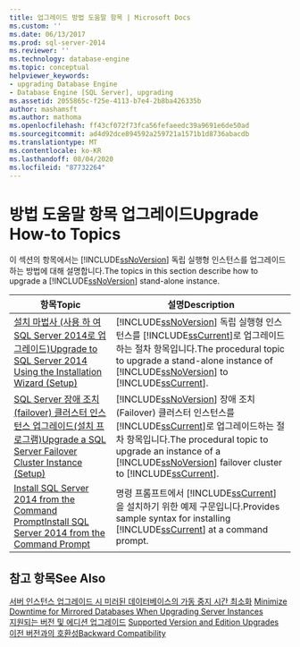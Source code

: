 ```yaml
---
title: 업그레이드 방법 도움말 항목 | Microsoft Docs
ms.custom: ''
ms.date: 06/13/2017
ms.prod: sql-server-2014
ms.reviewer: ''
ms.technology: database-engine
ms.topic: conceptual
helpviewer_keywords:
- upgrading Database Engine
- Database Engine [SQL Server], upgrading
ms.assetid: 2055865c-f25e-4113-b7e4-2b8ba426335b
author: mashamsft
ms.author: mathoma
ms.openlocfilehash: ff43cf072f73fca56fefaeedc39a9691e6de50ad
ms.sourcegitcommit: ad4d92dce894592a259721a1571b1d8736abacdb
ms.translationtype: MT
ms.contentlocale: ko-KR
ms.lasthandoff: 08/04/2020
ms.locfileid: "87732264"
---
```

# <a name="upgrade-how-to-topics"></a><span data-ttu-id="6b99c-102">방법 도움말 항목 업그레이드</span><span class="sxs-lookup"><span data-stu-id="6b99c-102">Upgrade How-to Topics</span></span>
  <span data-ttu-id="6b99c-103">이 섹션의 항목에서는 [!INCLUDE[ssNoVersion](../../includes/ssnoversion-md.md)] 독립 실행형 인스턴스를 업그레이드하는 방법에 대해 설명합니다.</span><span class="sxs-lookup"><span data-stu-id="6b99c-103">The topics in this section describe how to upgrade a [!INCLUDE[ssNoVersion](../../includes/ssnoversion-md.md)] stand-alone instance.</span></span>  
  
|<span data-ttu-id="6b99c-104">항목</span><span class="sxs-lookup"><span data-stu-id="6b99c-104">Topic</span></span>|<span data-ttu-id="6b99c-105">설명</span><span class="sxs-lookup"><span data-stu-id="6b99c-105">Description</span></span>|  
|-----------|-----------------|  
|[<span data-ttu-id="6b99c-106">설치 마법사 &#40;사용 하 여 SQL Server 2014로 업그레이드&#41;</span><span class="sxs-lookup"><span data-stu-id="6b99c-106">Upgrade to SQL Server 2014 Using the Installation Wizard &#40;Setup&#41;</span></span>](../../database-engine/install-windows/upgrade-sql-server-using-the-installation-wizard-setup.md)|<span data-ttu-id="6b99c-107">[!INCLUDE[ssNoVersion](../../includes/ssnoversion-md.md)] 독립 실행형 인스턴스를 [!INCLUDE[ssCurrent](../../includes/sscurrent-md.md)]로 업그레이드하는 절차 항목입니다.</span><span class="sxs-lookup"><span data-stu-id="6b99c-107">The procedural topic to upgrade a stand-alone instance of [!INCLUDE[ssNoVersion](../../includes/ssnoversion-md.md)] to [!INCLUDE[ssCurrent](../../includes/sscurrent-md.md)].</span></span>|  
|[<span data-ttu-id="6b99c-108">SQL Server 장애 조치(failover) 클러스터 인스턴스 업그레이드&#40;설치 프로그램&#41;</span><span class="sxs-lookup"><span data-stu-id="6b99c-108">Upgrade a SQL Server Failover Cluster Instance &#40;Setup&#41;</span></span>](../failover-clusters/windows/upgrade-a-sql-server-failover-cluster-instance-setup.md)|<span data-ttu-id="6b99c-109">[!INCLUDE[ssNoVersion](../../includes/ssnoversion-md.md)] 장애 조치(Failover) 클러스터 인스턴스를 [!INCLUDE[ssCurrent](../../includes/sscurrent-md.md)]로 업그레이드하는 절차 항목입니다.</span><span class="sxs-lookup"><span data-stu-id="6b99c-109">The procedural topic to upgrade an instance of a [!INCLUDE[ssNoVersion](../../includes/ssnoversion-md.md)] failover cluster to [!INCLUDE[ssCurrent](../../includes/sscurrent-md.md)].</span></span>|  
|[<span data-ttu-id="6b99c-110">Install SQL Server 2014 from the Command Prompt</span><span class="sxs-lookup"><span data-stu-id="6b99c-110">Install SQL Server 2014 from the Command Prompt</span></span>](../../database-engine/install-windows/install-sql-server-from-the-command-prompt.md)|<span data-ttu-id="6b99c-111">명령 프롬프트에서 [!INCLUDE[ssCurrent](../../includes/sscurrent-md.md)] 을 설치하기 위한 예제 구문입니다.</span><span class="sxs-lookup"><span data-stu-id="6b99c-111">Provides sample syntax for installing [!INCLUDE[ssCurrent](../../includes/sscurrent-md.md)] at a command prompt.</span></span>|  
  
## <a name="see-also"></a><span data-ttu-id="6b99c-112">참고 항목</span><span class="sxs-lookup"><span data-stu-id="6b99c-112">See Also</span></span>  
 <span data-ttu-id="6b99c-113">[서버 인스턴스 업그레이드 시 미러된 데이터베이스의 가동 중지 시간 최소화](../../database-engine/database-mirroring/upgrading-mirrored-instances.md) </span><span class="sxs-lookup"><span data-stu-id="6b99c-113">[Minimize Downtime for Mirrored Databases When Upgrading Server Instances](../../database-engine/database-mirroring/upgrading-mirrored-instances.md) </span></span>  
 <span data-ttu-id="6b99c-114">[지원되는 버전 및 에디션 업그레이드](../../database-engine/install-windows/supported-version-and-edition-upgrades.md) </span><span class="sxs-lookup"><span data-stu-id="6b99c-114">[Supported Version and Edition Upgrades](../../database-engine/install-windows/supported-version-and-edition-upgrades.md) </span></span>  
 [<span data-ttu-id="6b99c-115">이전 버전과의 호환성</span><span class="sxs-lookup"><span data-stu-id="6b99c-115">Backward Compatibility</span></span>](../../../2014/getting-started/backward-compatibility.md)  
  
  
